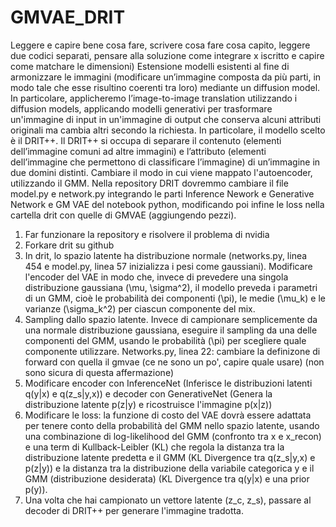 # GMVAE_DRIT
Leggere e capire bene cosa fare, scrivere cosa fare cosa capito, leggere due codici separati, pensare alla soluzione come integrare x iscritto e capire come matchare le dimensioni)
Estensione modelli esistenti al fine di armonizzare le immagini (modificare un’immagine composta da più parti, in modo tale che esse risultino coerenti tra loro) mediante un diffusion model. In particolare, applicheremo l’image-to-image translation utilizzando i diffusion models, applicando modelli generativi per trasformare un'immagine di input in un'immagine di output che conserva alcuni attributi originali ma cambia altri secondo la richiesta. In particolare, il modello scelto è il DRIT++.
Il DRIT++ si occupa di separare il contenuto (elementi dell’immagine comuni ad altre immagini) e l’attributo (elementi dell’immagine che permettono di classificare l’immagine) di un’immagine in due domini distinti. 
Cambiare il modo in cui viene mappato l'autoencoder, utilizzando il GMM.
Nella repository DRIT dovremmo cambiare il file model.py e network.py  integrando le parti Inference Nework e Generative Network e GM VAE del notebook python, modificando poi infine le loss nella cartella drit con quelle di GMVAE (aggiungendo pezzi).
1.	Far funzionare la repository e risolvere il problema di nvidia
2.	Forkare drit su github
3.	In drit, lo spazio latente ha distribuzione normale (networks.py, linea 454 e model.py, linea 57 inizializza i pesi come gaussiani). Modificare l'encoder del VAE in modo che, invece di prevedere una singola distribuzione gaussiana (\mu, \sigma^2), il modello preveda i parametri di un GMM, cioè le probabilità dei componenti (\pi), le medie (\mu_k) e le varianze (\sigma_k^2) per ciascun componente del mix.
4.	Sampling dallo spazio latente. Invece di campionare semplicemente da una normale distribuzione gaussiana, eseguire il sampling da una delle componenti del GMM, usando le probabilità (\pi) per scegliere quale componente utilizzare. Networks.py, linea 22: cambiare la definizone di forward con quella il gmvae (ce ne sono un po', capire quale usare) (non sono sicura di questa affermazione)
5.	Modificare encoder con InferenceNet (Inferisce le distribuzioni latenti q(y|x) e q(z_s|y,x)) e decoder con GenerativeNet (Genera la distribuzione latente p(z|y) e ricostruisce l'immagine p(x|z))
6.	Modificare le loss: la funzione di costo del VAE dovrà essere adattata per tenere conto della probabilità del GMM nello spazio latente, usando una combinazione di log-likelihood del GMM (confronto tra x e x_recon) e una term di Kullback-Leibler (KL) che regola la distanza tra la distribuzione latente predetta e il GMM (KL Divergence tra q(z_s|y,x) e p(z|y)) e la distanza tra la distribuzione della variabile categorica y e il GMM (distribuzione desiderata) (KL Divergence tra q(y|x) e una prior p(y)).
7.	Una volta che hai campionato un vettore latente (z_c, z_s), passare al decoder di DRIT++ per generare l'immagine tradotta.

